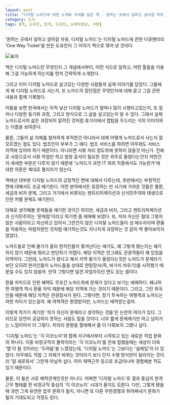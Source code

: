 ```yaml
---
layout: post
title: "디지털 노마드에 대한 소개와 우려를 담은 책 - 원하는 곳에서 일하고 살아갈 자유, 디지털 노마드"
category: 도서
tags: [책, 도유진, 원격, 도유진, 남해의봄날, 서평]
---
```


'원하는 곳에서 일하고 살아갈 자유, 디지털 노마드'는
디지털 노마드에 관한 다큐멘터리 'One Way Ticket'을 만든 도유진이
그 이야기 책으로 엮어 낸 것이다.

![표지](https://lh3.googleusercontent.com/-7ACDAbJaFUk/Weh8LfOdR_I/AAAAAAAAZyI/02LdNKwr1FMFRfb7N0CBpy1G7Jq-9d5xQCE0YBhgL/s480/digital-nomad-one-way-ticket-book.jpg)

책은 디지털 노마드란 무엇인지 그 개념에서부터,
어떤 식으로 일하고, 어떤 툴들을 이용해 그걸 가능하게 하는지를 먼저 간략하게 소개한다.

그리고 이미 디지털 노마드로 살고있는 다양한 사람들의 실제 이야기를 담았다.
그들에게 왜 디지털 노마드로 사는지, 또 노마드의 장단점은 무엇인지에 대해 묻고
그걸 관련 내용과 함께 기록했다.

이들을 보면 한국에서는 아직 낯선 디지털 노마드가 얼마나 많이 시행되고있는지,
또 얼마나 다양한 동기와 과정, 그리고 방식으로 그 삶을 살고있는지 알 수 있다.
그래서 실제 노마드로서의 삶은
과장되어 알려진 것처럼 휴가지에서 랩탑을 두드리는 식의 이미지와는 다름을 보여준다.

물론, 그들의 삶 자체를 철저하게 추적한건 아니라서
대체 어떻게 노마드로서 사는지 잘 모르겠는 점도 있다.
법조인이 부부가 그 예다.
법조 서비스를 하려면 아무래도 서비스 지역에 있어야 하기 때문이다.
아니라면 서류 처리 정도밖에 못하지 않을것 아닌가.
진짜로 사장으로서 서류 작업만 하고
법정 출석이 필요한 것은 외주로 돌렸다는건지 어떤건지
세세한 부분은 다루지 않기 때문에
'노마드가 과연 IT 외의 직종에서도 가능한가'에 대한 의문은 제대로 풀리지가 않는다.

책에선 대부분 디지털 노마드의 긍정적인 면에 대해서 다루는데,
후반에서는 부정적인 면에 대해서도 조금 얘기한다.
어떤 분야에서든 등장하는 반 사기에 가까운 것들은 물론,
세금과 비자 문제,
그리고 거기에서 비롯되는 젠트리피케이션과 신식민주의와
태생으로 인한 차별 문제도 얘기한다.

대체로 생각해볼 문제들을 얘기한 것이긴 하지만,
세금과 비자, 그리고 젠트리피케이션과 신식민주의는 '문제점'이라고 하기엔 좀 애매해 보였다.
또, 저자 자신은 절대 그렇지 않은 사람이라고 자신하고 있어서 그런건지
많은 디지털 노마드들이 성 매수자이며 환율을 악용하는 파렴치한인 것처럼 얘기하는것도
지나치게 과장하는 것 같이 썩 좋아보이지 않았다.

노마드들로 인해 물가가 올라 현지인들이 쫒겨난다는 얘기도,
왜 그렇게 됐는지는 얘기하지 않기 때문에 뭐라고 판단하기 어렵다.
해당 지역은 안그래도 관광객들이 꽤 있었을 지역이다.
그런데, 노마드가 왔다고 해서 지역 물가가 올랐다는것은 노마드가 문제라기보단
오히려 현지인들이 노마드들을 상대로 한탕장사(즉, 바가지 씌우기)를 시작했기 때문일 수도 있지 않을까.
만약 그렇다면 일견 자업자득인 면도 있는 셈이다.

환율 차익으로 인한 혜택도 무조건 노마드측에 문제가 있다고 보기는 애매하다.
왜냐하면 여행객 역시 환율 차익 때문에 해당 지역에 가는 것이기 때문이다.
그리고, 그런 외국인들 때문에 해당 지역은 관광장사가 된다.
그렇다면, 장기 투숙하는 여행객과 노마드는 어떤 차이가 있는걸까.
왜 여핵객은 환영받지만, 노마드는 배척받는걸까.

이렇게 작가가 제기한 '작가 자신이 문제라고 생각하는 것들'은 논란의 여지가 있다.
그러므로 당연히 공감하지 못하는 사람도 많을 것이다.
너무 짧게 문제제기만 하고 넘어가는 느낌이어서 더 그렇다.
차라리 분량을 할애해서 좀 더 다뤄보지 그랬나 싶다.

'디지털 노마드'는 '긱 이코노미'와 함께
서구에서부터 시작되고 있는
새로운 직업 문화의 하나다.
이중 비정규직의 몰락이라는 '긱 이코노미'를 전에 접했을때는
세상이 더욱 '헬'이 될 것이라는 '두려움'을 느꼈었는데,
'디지털 노마드'는 그보다는 '설레임'이 더 있었다.
아무래도 직업 그 자체가 바뀌는 것이라기 보다
단지 수행 방식만이 달라지는 것이라 '덜 새로워서' 그런게 아닐까 싶다.
이미 재택근무 등으로 조금이나마 경험해본 적도 있기 때문이다.

물론, 이 둘은 서로 배척관계인것은 아니다.
어쩌면 '디지털 노마드'로 결과 중심의 원격 근무 형태를 띈
비정규직 중심의 '긱 이코노미' 시대가 올지도 모른다.
다만, 그렇게 됐을때 과연 그게 유연한 업무 문화가 될지,
아니면 또 다른 무한경쟁과 쥐어짜내기 문화가 될지 기대도되고 걱정도 된다.
